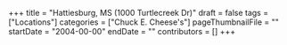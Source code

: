 +++
title = "Hattiesburg, MS (1000 Turtlecreek Dr)"
draft = false
tags = ["Locations"]
categories = ["Chuck E. Cheese's"]
pageThumbnailFile = ""
startDate = "2004-00-00"
endDate = ""
contributors = []
+++
